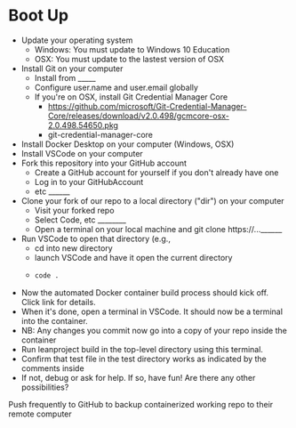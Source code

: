 # Boot Up

- Update your operating system
  - Windows: You must update to Windows 10 Education
  - OSX: You must update to the lastest version of OSX
- Install Git on your computer
  - Install from _____
  - Configure user.name and user.email globally
  - If you're on OSX, install Git Credential Manager Core 
    - https://github.com/microsoft/Git-Credential-Manager-Core/releases/download/v2.0.498/gcmcore-osx-2.0.498.54650.pkg
    - git-credential-manager-core
- Install Docker Desktop on your computer (Windows, OSX)
- Install VSCode on your computer
- Fork this repository into your GitHub account 
  - Create a GitHub account for yourself if you don't already have one
  - Log in to your GitHubAccount
  - etc ______
- Clone your fork of our repo to a local directory ("dir") on your computer
  - Visit your forked repo
  - Select Code, etc ________
  - Open a terminal on your local machine and git clone https://...______
- Run VSCode to open that directory (e.g., 
  - cd into new directory
  - launch VSCode and have it open the current directory
  - ``` sh
    code .
    ```
- Now the automated Docker container build process should kick off. Click link for details.
- When it's done, open a terminal in VSCode. It should now be a terminal into the container.
- NB: Any changes you commit now go into a copy of your repo inside the container
- Run leanproject build in the top-level directory using this terminal.
- Confirm that test file in the test directory works as indicated by the comments inside
- If not, debug or ask for help. If so, have fun! Are there any other possibilities?

Push frequently to GitHub to backup containerized working repo to their remote computer
